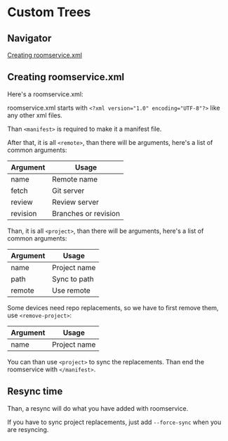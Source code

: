 Custom Trees
============

Navigator
---------
[Creating roomservice.xml](#creating-roomservice-xml)

Creating roomservice.xml
------------------------
Here's a roomservice.xml:

<!--
<?xml version="1.0" encoding="UTF-8"?>
<manifest> 

    <remote name="gh" fetch="git://github.com/" />

    <project name="CyanogenMod/android_device_oneplus_bacon" path="device/oneplus/bacon" remote="gh" />
    <project name="CyanogenMod/android_device_qcom_common" path="device/qcom/common" remote="gh" />
    <project name="CyanogenMod/android_device_oppo_msm8974-common" path="device/oppo/msm8974-common" remote="gh" />
    <project name="CyanogenMod/android_device_oppo_common" path="device/oppo/common" remote="gh" revision="cm-12.0" />
    <project name="CyanogenMod/android_kernel_oneplus_msm8974" path="kernel/oneplus/msm8974" remote="gh" />
    <project name="TheMuppets/proprietary_vendor_oppo" path="vendor/oppo" remote="gh" />
    <project name="TheMuppets/proprietary_vendor_oneplus" path="vendor/oneplus" remote="gh" />
    <project name="CyanogenMod/android_frameworks_opt_connectivity" path="frameworks/opt/connectivity" remote="gh" revision="cm-11.0" />

    <remove-project name="CyanogenMod/android_vendor_cm" />
    <remove-project name="CyanogenMod/android_build" />
    <remove-project name="CyanogenMod/android_art" />
    <remove-project name="CyanogenMod/android_frameworks_av" />
    <remove-project name="CyanogenMod/android_frameworks_base" />
    <remove-project name="CyanogenMod/android_external_sqlite" />
    <remove-project name="CyanogenMod/android_external_bluetooth_bluedroid" />

    <project path="build" name="jgcaap/android_build" remote="gh" revision="new5" />
    <project path="art" name="jgcaap/android_art" remote="gh" revision="new"  />
    <project path="external/bluetooth/bluedroid" name="jgcaap/android_external_bluetooth_bluedroid" remote="github" revision="new" />
    <project path="external/sqlite" name="jgcaap/SQL" remote="gh" revision="new" />
    <project path="frameworks/av" name="jgcaap/android_frameworks_av" remote="gh" revision="new" />
    <project path="frameworks/base" name="jgcaap/android_frameworks_base" remote="gh" revision="new5" />
    <project path="vendor/cm" name="jgcaap/CM_Vendor" remote="gh" revision="new" />
</manifest>
-->

roomservice.xml starts with `<?xml version="1.0" encoding="UTF-8"?>` like any other xml files.

Than `<manifest>` is required to make it a manifest file.

After that, it is all `<remote>`, than there will be arguments, here's a list of common arguments:

Argument|Usage
--------|-----
name|Remote name
fetch|Git server
review|Review server
revision|Branches or revision

Than, it is all `<project>`, than there will be arguments, here's a list of common arguments:

Argument|Usage
--------|-----
name|Project name
path|Sync to path
remote|Use remote

Some devices need repo replacements, so we have to first remove them, use `<remove-project>`:

Argument|Usage
--------|-----
name|Project name

You can than use `<project>` to sync the replacements. Than end the roomservice with `</manifest>`.

Resync time
-----------

Than, a resync will do what you have added with roomservice.

If you have to sync project replacements, just add `--force-sync` when you are resyncing.
